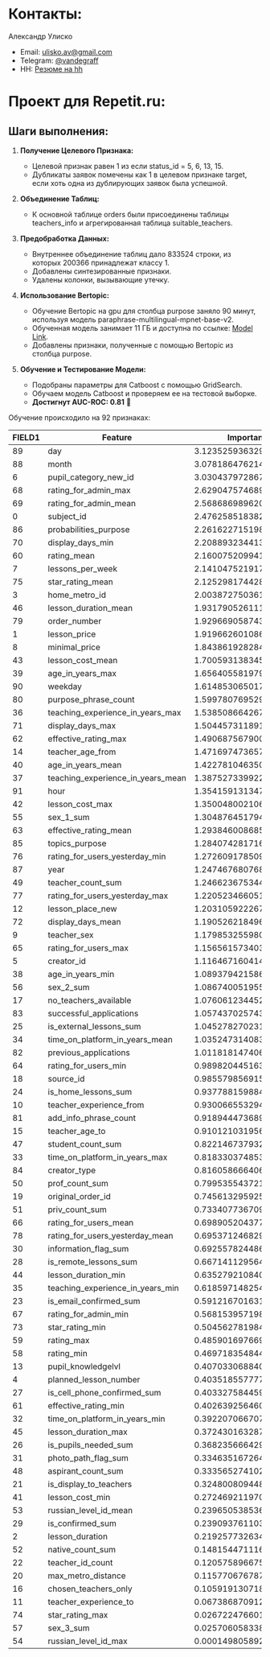 # Контакты:
Александр Улиско
* Email: [ulisko.av@gmail.com](mailto:ulisko.av@gmail.com)
* Telegram: [@vandegraff](https://t.me/vandegraff)
* HH: [Резюме на hh](https://hh.ru/resume/8e74db96ff0ca2b1500039ed1f4d7042615837)

# Проект для Repetit.ru:

## **Шаги выполнения:**

1. **Получение Целевого Признака:**
   - Целевой признак равен 1 из если status_id = 5, 6, 13, 15.
   - Дубликаты заявок помечены как 1 в целевом признаке target, если хоть одна из дублирующих заявок была успешной.

2. **Объединение Таблиц:**
   - К основной таблице orders были присоединены таблицы teachers_info и агрегированная таблица suitable_teachers.

3. **Предобработка Данных:**
   - Внутреннее объединение таблиц дало 833524 строки, из которых 200366 принадлежат классу 1.
   - Добавлены синтезированные признаки.
   - Удалены колонки, вызывающие утечку.

4. **Использование Bertopic:**
   - Обучение Bertopic на gpu для столбца purpose заняло 90 минут, используя модель paraphrase-multilingual-mpnet-base-v2.
   - Обученная модель занимает 11 ГБ и доступна по ссылке: [Model Link](https://drive.google.com/file/d/1F9KDQaVoN6pUch5X1zOtzRfUH8caCkyB/view?usp=drive_link).
   - Добавлены признаки, полученные с помощью Bertopic из столбца purpose.

5. **Обучение и Тестирование Модели:**
   - Подобраны параметры для Catboost с помощью GridSearch.
   - Обучаем модель Catboost и проверяем ее на тестовой выборке.
   - **Достигнут AUC-ROC: 0.81** 🚀

Обучение происходило на 92 признаках:

|FIELD1|Feature                          |Importance            |
|------|---------------------------------|----------------------|
|89    |day                              |3.1235259363293166    |
|88    |month                            |3.078186476214065     |
|6     |pupil_category_new_id            |3.030437972867819     |
|68    |rating_for_admin_max             |2.629047574689017     |
|69    |rating_for_admin_mean            |2.568686989620132     |
|0     |subject_id                       |2.47625851838237      |
|86    |probabilities_purpose            |2.2616227151985027    |
|70    |display_days_min                 |2.2088932344138614    |
|60    |rating_mean                      |2.1600752099416596    |
|7     |lessons_per_week                 |2.1410475219174314    |
|75    |star_rating_mean                 |2.1252981744288566    |
|3     |home_metro_id                    |2.0038727503615172    |
|46    |lesson_duration_mean             |1.9317905261112622    |
|79    |order_number                     |1.9296690587433594    |
|1     |lesson_price                     |1.9196626010868836    |
|8     |minimal_price                    |1.8438619282843671    |
|43    |lesson_cost_mean                 |1.7005931383452557    |
|39    |age_in_years_max                 |1.6564055819792673    |
|90    |weekday                          |1.614853065017946     |
|80    |purpose_phrase_count             |1.5997807695296582    |
|36    |teaching_experience_in_years_max |1.5385086642670347    |
|71    |display_days_max                 |1.5044573118911728    |
|62    |effective_rating_max             |1.4906875679009806    |
|14    |teacher_age_from                 |1.471697473657206     |
|40    |age_in_years_mean                |1.4227810463509754    |
|37    |teaching_experience_in_years_mean|1.3875273399220027    |
|91    |hour                             |1.3541591313476748    |
|42    |lesson_cost_max                  |1.3500480021065773    |
|55    |sex_1_sum                        |1.304876451794715     |
|63    |effective_rating_mean            |1.2938460086850536    |
|85    |topics_purpose                   |1.2840742817167965    |
|76    |rating_for_users_yesterday_min   |1.2726091785097189    |
|87    |year                             |1.2474676807689562    |
|49    |teacher_count_sum                |1.246623675344564     |
|77    |rating_for_users_yesterday_max   |1.2205234660514315    |
|12    |lesson_place_new                 |1.203105922267793     |
|72    |display_days_mean                |1.1905262184968946    |
|9     |teacher_sex                      |1.1798532559801405    |
|65    |rating_for_users_max             |1.156561573403771     |
|5     |creator_id                       |1.1164671604140104    |
|38    |age_in_years_min                 |1.089379421586932     |
|56    |sex_2_sum                        |1.0867400519554369    |
|17    |no_teachers_available            |1.0760612344520848    |
|83    |successful_applications          |1.0574370257432153    |
|25    |is_external_lessons_sum          |1.0452782702312249    |
|34    |time_on_platform_in_years_mean   |1.03524731408329      |
|82    |previous_applications            |1.0118181474068921    |
|64    |rating_for_users_min             |0.9898204451630391    |
|18    |source_id                        |0.9855798569158395    |
|24    |is_home_lessons_sum              |0.9377881598843889    |
|10    |teacher_experience_from          |0.9300665532946745    |
|81    |add_info_phrase_count            |0.9189444736891035    |
|15    |teacher_age_to                   |0.9101210319561934    |
|47    |student_count_sum                |0.8221467379325582    |
|33    |time_on_platform_in_years_max    |0.8183303748535885    |
|84    |creator_type                     |0.8160586664065684    |
|50    |prof_count_sum                   |0.7995355437217878    |
|19    |original_order_id                |0.745613295925528     |
|51    |priv_count_sum                   |0.7334077367097053    |
|66    |rating_for_users_mean            |0.6989052043774835    |
|78    |rating_for_users_yesterday_mean  |0.6953712468296385    |
|30    |information_flag_sum             |0.6925578244862114    |
|28    |is_remote_lessons_sum            |0.667141129564311     |
|44    |lesson_duration_min              |0.6352792108402538    |
|35    |teaching_experience_in_years_min |0.6185971482544032    |
|23    |is_email_confirmed_sum           |0.5912167016317343    |
|67    |rating_for_admin_min             |0.568153957198443     |
|73    |star_rating_min                  |0.5045627819847327    |
|59    |rating_max                       |0.48590169766905694   |
|58    |rating_min                       |0.46971835484434854   |
|13    |pupil_knowledgelvl               |0.40703306884087953   |
|4     |planned_lesson_number            |0.4035185577778999    |
|27    |is_cell_phone_confirmed_sum      |0.40332758445927536   |
|61    |effective_rating_min             |0.40263925646094506   |
|32    |time_on_platform_in_years_min    |0.39220706670780897   |
|45    |lesson_duration_max              |0.372430163287291     |
|26    |is_pupils_needed_sum             |0.36823566642975486   |
|31    |photo_path_flag_sum              |0.3346351672647702    |
|48    |aspirant_count_sum               |0.33356527410204423   |
|21    |is_display_to_teachers           |0.3248008094488027    |
|41    |lesson_cost_min                  |0.27246921197023766   |
|53    |russian_level_id_mean            |0.23965053853665907   |
|29    |is_confirmed_sum                 |0.23909376110331496   |
|2     |lesson_duration                  |0.21925773263429607   |
|52    |native_count_sum                 |0.14815447111633462   |
|22    |teacher_id_count                 |0.12057589667558602   |
|20    |max_metro_distance               |0.1157706767877568    |
|16    |chosen_teachers_only             |0.10591913071886758   |
|11    |teacher_experience_to            |0.06738687091255596   |
|74    |star_rating_max                  |0.026722476601296626  |
|57    |sex_3_sum                        |0.025706058338101478  |
|54    |russian_level_id_max             |0.00014980589282553248|

